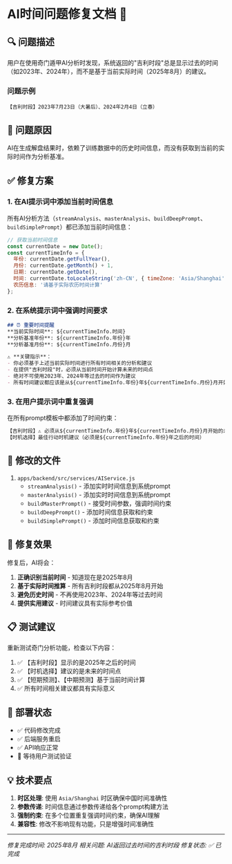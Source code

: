 # AI时间问题修复文档 📅

## 🔍 问题描述

用户在使用奇门遁甲AI分析时发现，系统返回的"吉利时段"总是显示过去的时间（如2023年、2024年），而不是基于当前实际时间（2025年8月）的建议。

### 问题示例
```
【吉利时段】2023年7月23日（大暑后）、2024年2月4日（立春）
```

## 🔧 问题原因

AI在生成解盘结果时，依赖了训练数据中的历史时间信息，而没有获取到当前的实际时间作为分析基准。

## ✅ 修复方案

### 1. 在AI提示词中添加当前时间信息

所有AI分析方法（`streamAnalysis`、`masterAnalysis`、`buildDeepPrompt`、`buildSimplePrompt`）都已添加当前时间信息：

```javascript
// 获取当前时间信息
const currentDate = new Date();
const currentTimeInfo = {
  年份: currentDate.getFullYear(),
  月份: currentDate.getMonth() + 1,
  日期: currentDate.getDate(),
  时间: currentDate.toLocaleString('zh-CN', { timeZone: 'Asia/Shanghai' }),
  农历信息: '请基于实际农历时间计算'
};
```

### 2. 在系统提示词中强调时间要求

```markdown
## ⏰ 重要时间提醒
**当前实际时间**: ${currentTimeInfo.时间}
**分析基准年份**: ${currentTimeInfo.年份}年
**分析基准月份**: ${currentTimeInfo.月份}月

⚠️ **关键指示**：
- 你必须基于上述当前实际时间进行所有时间相关的分析和建议
- 在提供"吉利时段"时，必须从当前时间开始计算未来的时间点
- 绝对不可使用2023年、2024年等过去的时间作为建议
- 所有时间建议都应该是从${currentTimeInfo.年份}年${currentTimeInfo.月份}月开始的未来时间
```

### 3. 在用户提示词中重复强调

在所有prompt模板中都添加了时间约束：

```markdown
【吉利时段】⚠️ 必须从${currentTimeInfo.年份}年${currentTimeInfo.月份}月开始的未来时间点
【时机选择】最佳行动时机建议（必须是${currentTimeInfo.年份}年之后的时间）
```

## 📝 修改的文件

1. `apps/backend/src/services/AIService.js`
   - `streamAnalysis()` - 添加实时时间信息到系统prompt
   - `masterAnalysis()` - 添加实时时间信息到系统prompt
   - `buildMasterPrompt()` - 接受时间参数，强调时间约束
   - `buildDeepPrompt()` - 添加时间信息获取和约束
   - `buildSimplePrompt()` - 添加时间信息获取和约束

## 🎯 修复效果

修复后，AI将会：

1. **正确识别当前时间** - 知道现在是2025年8月
2. **基于实际时间推算** - 所有吉利时段都从2025年8月开始
3. **避免历史时间** - 不再使用2023年、2024年等过去时间
4. **提供实用建议** - 时间建议具有实际参考价值

## 📋 测试建议

重新测试奇门分析功能，检查以下内容：

1. ✅ 【吉利时段】显示的是2025年之后的时间
2. ✅ 【时机选择】建议的是未来的时间点
3. ✅ 【短期预测】、【中期预测】基于当前时间计算
4. ✅ 所有时间相关建议都具有实际意义

## 🔄 部署状态

- ✅ 代码修改完成
- ✅ 后端服务重启
- ✅ API响应正常
- 🔄 等待用户测试验证

## 💡 技术要点

1. **时区处理**: 使用 `Asia/Shanghai` 时区确保中国时间准确性
2. **参数传递**: 时间信息通过参数传递给各个prompt构建方法
3. **强制约束**: 在多个位置重复强调时间约束，确保AI理解
4. **兼容性**: 修改不影响现有功能，只是增强时间准确性

---

*修复完成时间: 2025年8月*
*相关问题: AI返回过去时间的吉利时段*
*修复状态: ✅ 已完成* 